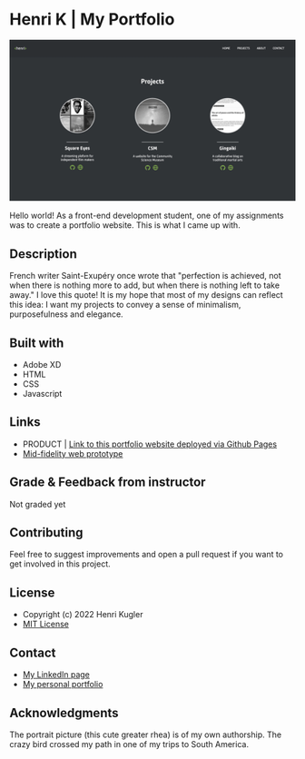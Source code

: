 # Henri K | My Portfolio

![image](/screenshot.png)

Hello world! As a front-end development student, one of my assignments was to create a portfolio website. This is what I came up with.

## Description

French writer Saint-Exupéry once wrote that "perfection is achieved, not when there is nothing more to add, but when there is nothing left to take away." I love this quote! It is my hope that most of my designs can reflect this idea: I want my projects to convey a sense of minimalism, purposefulness and elegance.

## Built with

- Adobe XD
- HTML
- CSS
- Javascript

## Links

- PRODUCT | [Link to this portfolio website deployed via Github Pages](https://nehguk.github.io)
- [Mid-fidelity web prototype](https://xd.adobe.com/view/e2d92b52-cc56-495b-8761-4ab5536dd9e6-b78a/)

## Grade & Feedback from instructor

Not graded yet

## Contributing

Feel free to suggest improvements and open a pull request if you want to get involved in this project.

## License

- Copyright (c) 2022 Henri Kugler
- [MIT License](/LICENSE)

## Contact

- [My LinkedIn page](https://www.linkedin.com/in/henri-kugler-78218422b/)
- [My personal portfolio](https://nehguk.github.io)

## Acknowledgments

The portrait picture (this cute greater rhea) is of my own authorship. The crazy bird crossed my path in one of my trips to South America.

